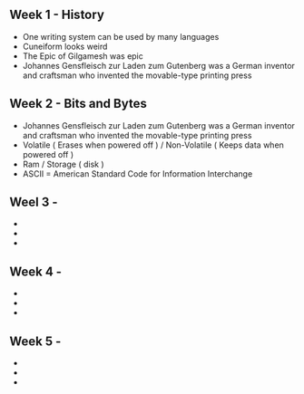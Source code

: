 ## Week 1 - History
- One writing system can be used by many languages
- Cuneiform looks weird
- The Epic of Gilgamesh was epic
- Johannes Gensfleisch zur Laden zum Gutenberg was a German inventor and craftsman who invented the movable-type printing press
  
## Week 2 - Bits and Bytes
- Johannes Gensfleisch zur Laden zum Gutenberg was a German inventor and craftsman who invented the movable-type printing press
- Volatile ( Erases when powered off ) / Non-Volatile ( Keeps data when powered off )
- Ram / Storage ( disk )
- ASCII = American Standard Code for Information Interchange

## Weel 3 -
-
-
-

## Week 4 - 
-
-
-

## Week 5 - 
-
-
-

